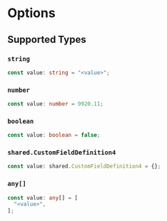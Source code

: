 # Options


## Supported Types

### `string`

```typescript
const value: string = "<value>";
```

### `number`

```typescript
const value: number = 9920.11;
```

### `boolean`

```typescript
const value: boolean = false;
```

### `shared.CustomFieldDefinition4`

```typescript
const value: shared.CustomFieldDefinition4 = {};
```

### `any[]`

```typescript
const value: any[] = [
  "<value>",
];
```

